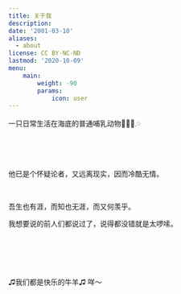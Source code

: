 ```yaml
---
title: 关于我
description:
date: '2001-03-10'
aliases:
  - about
license: CC BY-NC-ND
lastmod: '2020-10-09'
menu:
    main: 
        weight: -90
        params:
            icon: user
---
```




一只日常生活在海底的普通哺乳动物ꪔ̤̮𓈒𓏸

<br/>

<br/>

<br/>


他已是个怀疑论者，又远离现实，因而冷酷无情。

<br/>

吾生也有涯，而知也无涯，而又何羡乎。

我想要说的前人们都说过了，说得都没错就是太啰嗦。

<br/>

<br/>

<br/>

<br/>

♫我们都是快乐的牛羊♫
咩～
